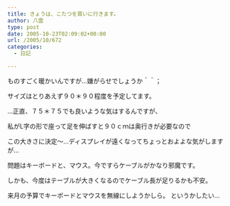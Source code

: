 ```yaml
---
title: きょうは、こたつを買いに行きます。
author: 八雲
type: post
date: 2005-10-23T02:09:02+00:00
url: /2005/10/672
categories:
  - 日記

---
```

ものすごく暖かいんですが…嫌がらせでしょうか＾＾；
  
サイズはとりあえず９０＊９０程度を予定してます。
  
…正直、７５＊７５でも良いような気はするんですが、
  
私がL字の形で座って足を伸ばすと９０ｃｍは奥行きが必要なので
  
この大きさに決定～…ディスプレイが遠くなってちょっとおよよな気がしますが…
  
問題はキーボードと、マウス。今ですらケーブルがかなり邪魔です。
  
しかも、今度はテーブルが大きくなるのでケーブル長が足りるかも不安。
  
来月の予算でキーボードとマウスを無線にしようかしら。 というかしたい…